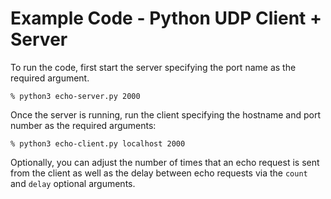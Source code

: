 # Example Code - Python UDP Client + Server

To run the code, first start the server specifying the port name as the required argument.

```
% python3 echo-server.py 2000
```

Once the server is running, run the client specifying the hostname and port number as the required arguments:

```
% python3 echo-client.py localhost 2000
```

Optionally, you can adjust the number of times that an echo request is sent from the client as well as the delay between echo requests via the `count` and `delay` optional arguments.

